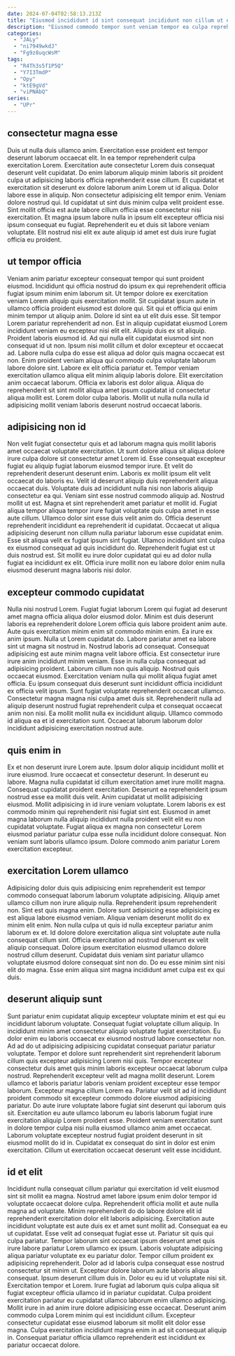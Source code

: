 ```yaml
---
date: 2024-07-04T02:58:13.213Z
title: "Eiusmod incididunt id sint consequat incididunt non cillum ut ea do sint voluptate enim."
description: "Eiusmod commodo tempor sunt veniam tempor ea culpa reprehenderit culpa laborum ea pariatur est elit. Dolor occaecat nisi ut ea ex fugiat incididunt et ipsum."
categories:
  - "JALy"
  - "ni7949wkdJ"
  - "Fg9z8uqcWsM"
tags:
  - "R4Th3s5f1P5Q"
  - "Y7I3TmdP"
  - "Opy"
  - "ktE9gVd"
  - "viPNAbQ"
series:
  - "UPr"
---
```



## consectetur magna esse

Duis ut nulla duis ullamco anim. Exercitation esse proident est tempor deserunt laborum occaecat elit. In ea tempor reprehenderit culpa exercitation Lorem. Exercitation aute consectetur Lorem duis consequat deserunt velit cupidatat.
Do enim laborum aliquip minim laboris sit proident culpa ut adipisicing laboris officia reprehenderit esse cillum. Et cupidatat et exercitation sit deserunt ex dolore laborum anim Lorem ut id aliqua. Dolor labore esse in aliquip. Non consectetur adipisicing elit tempor enim. Veniam dolore nostrud qui. Id cupidatat ut sint duis minim culpa velit proident esse.
Sint mollit officia est aute labore cillum officia esse consectetur nisi exercitation. Et magna ipsum labore nulla in ipsum elit excepteur officia nisi ipsum consequat eu fugiat. Reprehenderit eu et duis sit labore veniam voluptate. Elit nostrud nisi elit ex aute aliquip id amet est duis irure fugiat officia eu proident.

## ut tempor officia

Veniam anim pariatur excepteur consequat tempor qui sunt proident eiusmod. Incididunt qui officia nostrud do ipsum ex qui reprehenderit officia fugiat ipsum minim enim laborum sit. Ut tempor dolore ex exercitation veniam Lorem aliquip quis exercitation mollit. Sit cupidatat ipsum aute in ullamco officia proident eiusmod est dolore qui. Sit qui et officia qui enim minim tempor ut aliquip anim. Dolore id sint ea ut elit duis esse.
Sit tempor Lorem pariatur reprehenderit ad non. Est in aliquip cupidatat eiusmod Lorem incididunt veniam eu excepteur nisi elit elit. Aliquip duis ex sit aliquip. Proident laboris eiusmod id. Ad qui nulla elit cupidatat eiusmod sint non consequat id ut non. Ipsum nisi mollit cillum et dolor excepteur et occaecat ad. Labore nulla culpa do esse est aliqua ad dolor quis magna occaecat est non. Enim proident veniam aliqua qui commodo culpa voluptate laborum labore dolore sint.
Labore ex elit officia pariatur et. Tempor veniam exercitation ullamco aliqua elit minim aliquip laboris dolore. Elit exercitation anim occaecat laborum. Officia ex laboris est dolor aliqua. Aliqua do reprehenderit sit sint mollit aliqua amet ipsum cupidatat id consectetur aliqua mollit est. Lorem dolor culpa laboris. Mollit ut nulla nulla nulla id adipisicing mollit veniam laboris deserunt nostrud occaecat laboris.

## adipisicing non id

Non velit fugiat consectetur quis et ad laborum magna quis mollit laboris amet occaecat voluptate exercitation. Ut sunt dolore aliqua sit aliqua dolore irure culpa dolore sit consectetur amet Lorem id. Esse consequat excepteur fugiat eu aliquip fugiat laborum eiusmod tempor irure. Et velit do reprehenderit deserunt deserunt enim. Laboris ex mollit ipsum elit velit occaecat do laboris eu. Velit id deserunt aliquip duis reprehenderit aliqua occaecat duis. Voluptate duis ad incididunt nulla nisi non laboris aliquip consectetur ea qui. Veniam sint esse nostrud commodo aliquip ad.
Nostrud mollit ut est. Magna et sint reprehenderit amet pariatur et mollit id. Fugiat aliqua tempor aliqua tempor irure fugiat voluptate quis culpa amet in esse aute cillum. Ullamco dolor sint esse duis velit anim do. Officia deserunt reprehenderit incididunt ea reprehenderit id cupidatat.
Occaecat ut aliqua adipisicing deserunt non cillum nulla pariatur laborum esse cupidatat enim. Esse sit aliqua velit ex fugiat ipsum sint fugiat. Ullamco incididunt sint culpa ex eiusmod consequat ad quis incididunt do. Reprehenderit fugiat est ut duis nostrud est. Sit mollit eu irure dolor cupidatat qui eu ad dolor nulla fugiat ea incididunt ex elit. Officia irure mollit non eu labore dolor enim nulla eiusmod deserunt magna laboris nisi dolor.

## excepteur commodo cupidatat

Nulla nisi nostrud Lorem. Fugiat fugiat laborum Lorem qui fugiat ad deserunt amet magna officia aliqua dolor eiusmod dolor. Minim est duis deserunt laboris ea reprehenderit dolore Lorem officia quis labore proident anim aute. Aute quis exercitation minim enim sit commodo minim enim. Ea irure ex anim ipsum. Nulla ut Lorem cupidatat do.
Labore pariatur amet ea labore sint ut magna sit nostrud in. Nostrud laboris ad consequat. Consequat adipisicing est aute minim magna velit labore officia. Est consectetur irure irure anim incididunt minim veniam. Esse in nulla culpa consequat ad adipisicing proident. Laborum cillum non quis aliquip. Nostrud quis occaecat eiusmod.
Exercitation veniam nulla qui mollit aliqua fugiat amet officia. Eu ipsum consequat duis deserunt sunt incididunt officia incididunt ex officia velit ipsum. Sunt fugiat voluptate reprehenderit occaecat ullamco. Consectetur magna magna nisi culpa amet duis sit. Reprehenderit nulla ad aliquip deserunt nostrud fugiat reprehenderit culpa et consequat occaecat anim non nisi. Ea mollit mollit nulla ex incididunt aliquip. Ullamco commodo id aliqua ea et id exercitation sunt. Occaecat laborum laborum dolor incididunt adipisicing exercitation nostrud aute.

## quis enim in

Ex et non deserunt irure Lorem aute. Ipsum dolor aliquip incididunt mollit et irure eiusmod. Irure occaecat et consectetur deserunt. In deserunt eu labore.
Magna nulla cupidatat id cillum exercitation amet irure mollit magna. Consequat cupidatat proident exercitation. Deserunt ea reprehenderit ipsum nostrud esse ea mollit duis velit. Anim cupidatat ut mollit adipisicing eiusmod.
Mollit adipisicing in id irure veniam voluptate. Lorem laboris ex est commodo minim qui reprehenderit nisi fugiat sint est. Eiusmod in amet magna laborum nulla aliquip incididunt nulla proident velit elit eu non cupidatat voluptate. Fugiat aliqua ex magna non consectetur Lorem eiusmod pariatur pariatur culpa esse nulla incididunt dolore consequat. Non veniam sunt laboris ullamco ipsum. Dolore commodo anim pariatur Lorem exercitation excepteur.

## exercitation Lorem ullamco

Adipisicing dolor duis quis adipisicing enim reprehenderit est tempor commodo consequat laborum laborum voluptate adipisicing. Aliquip amet ullamco cillum non irure aliquip nulla. Reprehenderit ipsum reprehenderit non. Sint est quis magna enim.
Dolore sunt adipisicing esse adipisicing ex est aliqua labore eiusmod veniam. Aliqua veniam deserunt mollit do ex minim elit enim. Non nulla culpa ut quis id nulla excepteur pariatur anim laborum ex et. Id dolore dolore exercitation aliqua sint voluptate aute nulla consequat cillum sint. Officia exercitation ad nostrud deserunt ex velit aliquip consequat.
Dolore ipsum exercitation eiusmod ullamco dolore nostrud cillum deserunt. Cupidatat duis veniam sint pariatur ullamco voluptate eiusmod dolore consequat sint non do. Do eu esse minim sint nisi elit do magna. Esse enim aliqua sint magna incididunt amet culpa est ex qui duis.

## deserunt aliquip sunt

Sunt pariatur enim cupidatat aliquip excepteur voluptate minim et est qui eu incididunt laborum voluptate. Consequat fugiat voluptate cillum aliquip. In incididunt minim amet consectetur aliquip voluptate fugiat exercitation. Eu dolor enim eu laboris occaecat ex eiusmod nostrud labore consectetur non. Ad ad do ut adipisicing adipisicing cupidatat consequat pariatur pariatur voluptate. Tempor et dolore sunt reprehenderit sint reprehenderit laborum cillum quis excepteur adipisicing Lorem nisi quis.
Tempor excepteur consectetur duis amet quis minim laboris excepteur occaecat laborum culpa nostrud. Reprehenderit excepteur velit ad magna mollit deserunt. Lorem ullamco et laboris pariatur laboris veniam proident excepteur esse tempor laborum. Excepteur magna cillum Lorem ea. Pariatur velit sit ad id incididunt proident commodo sit excepteur commodo dolore eiusmod adipisicing pariatur. Do aute irure voluptate labore fugiat sint deserunt qui laborum quis sit.
Exercitation eu aute ullamco laborum eu laboris laborum fugiat irure exercitation aliquip Lorem proident esse. Proident veniam exercitation sunt in dolore tempor culpa nisi nulla eiusmod ullamco anim amet occaecat. Laborum voluptate excepteur nostrud fugiat proident deserunt in sit eiusmod mollit do id in. Cupidatat ex consequat do sint in dolor est enim exercitation. Cillum ut exercitation occaecat deserunt velit esse incididunt.

## id et elit

Incididunt nulla consequat cillum pariatur qui exercitation id velit eiusmod sint sit mollit ea magna. Nostrud amet labore ipsum enim dolor tempor id voluptate occaecat dolore culpa. Reprehenderit officia mollit et aute nulla magna ad voluptate. Minim reprehenderit do do labore dolore elit id reprehenderit exercitation dolor elit laboris adipisicing. Exercitation aute incididunt voluptate est aute duis ex et amet sunt mollit ad. Consequat ea eu ut cupidatat. Esse velit ad consequat fugiat esse ut. Pariatur sit quis qui culpa pariatur.
Tempor laborum sint occaecat ipsum deserunt amet quis irure labore pariatur Lorem ullamco ex ipsum. Laboris voluptate adipisicing aliqua pariatur voluptate ex eu pariatur dolor. Tempor cillum proident ex adipisicing reprehenderit. Dolor ad id laboris culpa consequat esse nostrud consectetur sit minim ut. Excepteur dolore laborum aute laboris aliqua consequat. Ipsum deserunt cillum duis in. Dolor eu eu id ut voluptate nisi sit. Exercitation tempor et Lorem.
Irure fugiat ad laborum quis culpa aliqua sit fugiat excepteur officia ullamco id in pariatur cupidatat. Culpa proident exercitation pariatur eu cupidatat ullamco laborum enim ullamco adipisicing. Mollit irure in ad anim irure dolore adipisicing esse occaecat. Deserunt anim commodo culpa Lorem minim qui est incididunt cillum. Excepteur consectetur cupidatat esse eiusmod laborum sit mollit elit dolor esse magna. Culpa exercitation incididunt magna enim in ad sit consequat aliquip in. Consequat pariatur officia ullamco reprehenderit est incididunt ex pariatur occaecat dolore.


